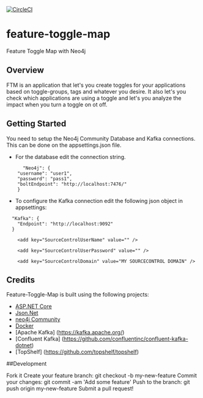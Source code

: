 [![CircleCI](https://circleci.com/gh/pedromsmoreira/feature-toggle-map/tree/master.svg?style=svg&circle-token=5dc31e02b7463a26dad858e031a207a2967d5983)](https://circleci.com/gh/pedromsmoreira/feature-toggle-map/tree/master)

# feature-toggle-map
Feature Toggle Map with Neo4j

## Overview

FTM is an application that let's you create toggles for your applications based on toggle-groups, tags and whatever you desire.
It also let's you check which applications are using a toggle and let's you analyze the impact when you turn a toggle on ot off.

## Getting Started

You need to setup the Neo4j Community Database and Kafka connections. This can be done on the appsettings.json file.
 - For the database edit the connection string. 

```
      "Neo4j": {
    "username": "user1",
    "password": "pass1",
    "boltEndpoint": "http://localhost:7476/"
	}
```

 - To configure the Kafka connection edit the following json object in appsettings:

```
  "Kafka": {
    "Endpoint": "http://localhost:9092" 
  } 

    <add key="SourceControlUserName" value="" />

    <add key="SourceControlUserPassword" value="" />

    <add key="SourceControlDomain" value="MY SOURCECONTROL DOMAIN" />
```

## Credits

Feature-Toggle-Map is built using the following projects:

- [ASP.NET Core](https://github.com/aspnet/Home)
- [Json.Net](http://james.newtonking.com/json)
- [neo4j Community](https://neo4j.com/)
- [Docker](https://www.docker.com/)
- [Apache Kafka] (https://kafka.apache.org/)
- [Confluent Kafka] (https://github.com/confluentinc/confluent-kafka-dotnet)
- [TopShelf] (https://github.com/topshelf/topshelf)

##Development

Fork it
Create your feature branch: git checkout -b my-new-feature
Commit your changes: git commit -am 'Add some feature'
Push to the branch: git push origin my-new-feature
Submit a pull request!